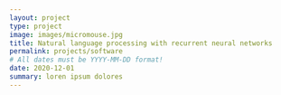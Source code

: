 ```yaml
---
layout: project
type: project
image: images/micromouse.jpg
title: Natural language processing with recurrent neural networks
permalink: projects/software
# All dates must be YYYY-MM-DD format!
date: 2020-12-01
summary: loren ipsum dolores 
---
```


